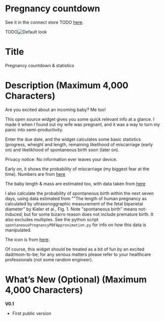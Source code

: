 # Pregnancy countdown

See it in the connect store TODO [here](https://apps.garmin.com/en-US/apps/XXX).

TODO![Default look](https://github.com/markwmuller/XXX)

# Title

Pregnancy countdown & statistics

#  Description (Maximum 4,000 Characters)

Are you excited about an incoming baby? Me too! 

This open source widget gives you some quick relevant info at a glance. I made it when I found out my wife was pregnant, and it was a way to turn my panic into semi-productivity. 

Enter the due date, and the widget calculates some basic statistics (progress, wheight and length, remaining likelihood of miscarriage (early on) and likelikhood of spontaneous birth soon (later on). 

Privacy notice: No information ever leaves your device. 

Early on, it shows the probability of miscarriage (my biggest fear at the time). Numbers are from [here](https://spacefem.com/)

The baby length & mass are estimated too, with data taken from [here](https://www.babycenter.com/pregnancy/your-body/growth-chart-fetal-length-and-weight-week-by-week_1290794)

I also calculate the probability of spontaneous birth within the next seven days, using data estimated from ""The length of human pregnancy as calculated by ultrasonoggraphic measurement of the fetal biparietal diameter" by Kieler et al., Fig. 1.
Note "spontaneous birth" means not-induced; but for some bizarro reason does not include premature birth. It also excludes multiples.
See the python script `spontaneousPregnancyPDFApproximation.py` for info on how this data is manipulated. 

The icon is from [here](https://www.freevector.com/pregnancy-icon-set-21124).

Of course, this widget should be treated as a bit of fun by an excited dad/mom-to-be; for any serious matters please refer to your healthcare professionals (not some random engineer). 


#  What’s New (Optional) (Maximum 4,000 Characters)
**V0.1**
* First public version



